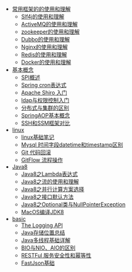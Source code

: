 - [常用框架的的使用和理解]()
  - [Slf4j的使用和理解](fnzky7.md)
  - [ActiveMQ的使用和理解](sh1t61.md)
  - [zookeeper的使用和理解](trguvm.md)
  - [Dubbo的使用和理解](zgz202.md)
  - [Nginx的使用和理解](neq0o5.md)
  - [Redis的使用和理解](vlw7f5.md)
  - [Docker的使用和理解](vfe83l.md)
- [基本概念]()
  - [SPI概述](civ210.md)
  - [Spring cron表达式](cp76bu.md)
  - [Apache Shiro 入门](sp4tn3.md)
  - [ldap与权限控制入门](cicmow.md)
  - [分布式与集群的区别](zteqyw.md)
  - [SpringAOP基本概念](kgrc32.md)
  - [SSH和SSM框架对比](ywrkfn.md)
- [linux]()
  - [linux基础笔记](chvte7.md)
  - [Mysql 时间字段datetime和timestamp区别](nqgeog.md)
  - [Git 代码回滚](zgvpvp.md)
  - [GitFlow 流程操作](gitflow.md)
- [Java8]()
  - [Java8之Lambda表达式](lg6kyi.md)
  - [Java8之流的使用和理解](sstgby.md)
  - [Java8之并行计算方案选择](ussgc8.md)
  - [Java8之接口默认方法](ffwgpy.md)
  - [Java8之Optional类与NullPointerException](ptmfub.md)
  - [MacOS编译JDK8](lhyelb.md)
- [basic]()
  - [The Logging API](xikxxx.md)
  - [Java存储位置总结](ipxcg6.md)
  - [Java多线程基础详解](yqgcw4.md)
  - [BIO与NIO、AIO的区别](tsimzi.md)
  - [RESTFul 服务安全性和幂等性](buolzh.md)
  - [FastJson基础](FastJson.md)


